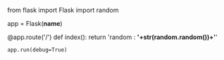 from flask import Flask
import random

app = Flask(__name__)


@app.route('/')
def index():
    return 'random : <strong>'+str(random.random())+'</strong>'
    
    
    app.run(debug=True)
